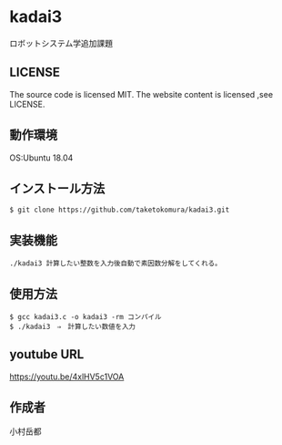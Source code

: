 # kadai3
ロボットシステム学追加課題

## LICENSE
The source code is licensed MIT. The website content is licensed ,see LICENSE.

## 動作環境
OS:Ubuntu 18.04

## インストール方法
```
$ git clone https://github.com/taketokomura/kadai3.git
```

## 実装機能
```
./kadai3 計算したい整数を入力後自動で素因数分解をしてくれる。
```
## 使用方法
```
$ gcc kadai3.c -o kadai3 -rm コンパイル
$ ./kadai3　⇒　計算したい数値を入力
```
## youtube URL
https://youtu.be/4xlHV5c1VOA

## 作成者
小村岳都
